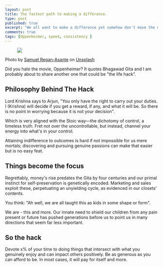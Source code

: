 ```yaml
---
layout: post
title: The fastest path to making a difference.
type: post
published: true
excerpt: "We all want to make a difference yet somehow don't move the needle far enough and or fast enough."
comments: true
tags: [Oppenheimer, speed, consistency ]
---
```


<figure>
  <img src="../images/movie-poster-bb.png">
</figure>
Photo by <a href="https://unsplash.com/@fkaregan?utm_source=unsplash&utm_medium=referral&utm_content=creditCopyText">Samuel Regan-Asante</a> on <a href="https://unsplash.com/photos/a-couple-of-people-standing-in-front-of-a-movie-theater-RC4009jYnFk?utm_source=unsplash&utm_medium=referral&utm_content=creditCopyText">Unsplash</a>

Did you hate the movie, Oppenheimer? It quotes Bhagawad Gita and I am probably about to share another one that could be "the life hack".

## Philosophy Behind The Hack

Lord Krishna says to Arjun, "You only have the right to carry out your duties. I (Krishna) will decide if you get a reward, if any, and what it will be. So there is no point in worrying because it is not your decision".

Which is very aligned with the Stoic way—the dichotomy of control, a timeless truth. Fret not over the uncontrollable, but instead, channel your energy into what's in your control.

Attaining indifference to outcomes is hard if not impossible for us mere mortals; discovering and pursuing genuine passions can make that easier but is no easy feat.

## Things become the focus

Regrettably, money's rise predates the Gita by four centuries and our primal instinct for self-preservation is genetically encoded. Marketing and sales exploit these, perpetuating an unyielding cycle, as evidenced in our closets' contents.

You think: "Ah well, we are all taught this as kids in some shape or form".

We are - this and more. Our innate need to shield our children from any pain present or future has pushed generations before us to point us in many directions that seem far less important.

## So the hack

Devote x% of your time to doing things that intersect with what you genuinely enjoy and can impact others positively. Be as generous as you can afford to be. In most cases, it will pay for itself and more.

